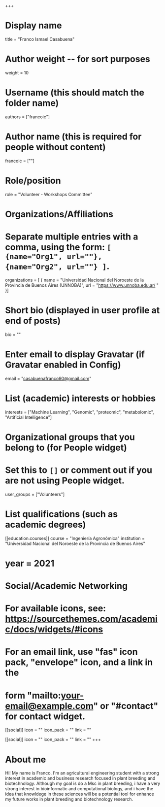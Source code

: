 +++
# Display name
title = "Franco Ismael Casabuena"

# Author weight -- for sort purposes
weight = 10

# Username (this should match the folder name)
authors = ["francoic"]

# Author name (this is required for people without content)
francoic = [""]

# Role/position
role = "Volunteer - Workshops Committee"

# Organizations/Affiliations
#   Separate multiple entries with a comma, using the form: `[ {name="Org1", url=""}, {name="Org2", url=""} ]`.
organizations = [ { name = "Universidad Nacional del Noroeste de la Provincia de Buenos Aires (UNNOBA)", url = "https://www.unnoba.edu.ar/ " }]

# Short bio (displayed in user profile at end of posts)
bio = ""

# Enter email to display Gravatar (if Gravatar enabled in Config)
email = "casabuenafranco90@gmail.com"

# List (academic) interests or hobbies
interests = ["Machine Learning", "Genomic", "proteomic", "metabolomic", "Artificial Intelligence"] 

# Organizational groups that you belong to (for People widget)
#   Set this to `[]` or comment out if you are not using People widget.
user_groups = ["Volunteers"]

# List qualifications (such as academic degrees)

[[education.courses]]
course = "Ingeniería Agronómica"
institution = "Universidad Nacional del Noroeste de la Provincia de Buenos Aires"
# year = 2021

# Social/Academic Networking
# For available icons, see: https://sourcethemes.com/academic/docs/widgets/#icons
#   For an email link, use "fas" icon pack, "envelope" icon, and a link in the
#   form "mailto:your-email@example.com" or "#contact" for contact widget.

[[social]]
  icon = ""
  icon_pack = ""
  link = ""

[[social]]
  icon = ""
  icon_pack = ""
  link = ""
+++

# About me 

Hi! My name is Franco. I'm an agricultural engineering student with a strong interest in academic and business research focused in plant breeding and biotechnology. Although my goal is do a Msc in plant breeding, i have a very strong interest in bioinformatic and computational biology, and i have the idea that knowldege in these sciences will be a potential tool for enhance my future works in plant breeding and biotechnology research.